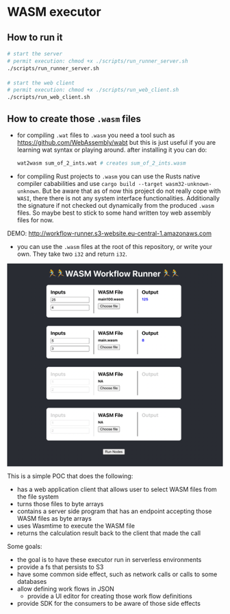 # WASM executor

## How to run it
```bash
# start the server
# permit execution: chmod +x ./scripts/run_runner_server.sh
./scripts/run_runner_server.sh

# start the web client
# permit execution: chmod +x ./scripts/run_web_client.sh
./scripts/run_web_client.sh
```

## How to create those `.wasm` files
* for compiling `.wat` files to `.wasm` you need a tool such as
  https://github.com/WebAssembly/wabt but this is just useful if you are
  learning wat syntax or playing around. after installing it you can do:
  ```bash
  wat2wasm sum_of_2_ints.wat # creates sum_of_2_ints.wasm
  ```
* for compiling Rust projects to `.wasm` you can use the Rusts native compiler
  cababilities and use `cargo build --target wasm32-unknown-unknown`. But be
  aware that as of now this project do not really cope with `WASI`, there there
  is not any system interface functionalities. Additionally the signature if not
  checked out dynamically from the produced `.wasm` files. So maybe best to
  stick to some hand written toy web assembly files for now.

DEMO:
http://workflow-runner.s3-website.eu-central-1.amazonaws.com

* you can use the `.wasm` files at the root of this repository, or write your
own. They take two `i32` and return `i32`.

<div style="display: flex; justify-content: center;"><img width="640px" src="app-screenshot.png">
</div >


This is a simple POC that does the following:

* has a web application client that allows user to select WASM files from the file system
* turns those files to byte arrays
* contains a server side program that has an endpoint accepting those WASM files as byte arrays
* uses Wasmtime to execute the WASM file
* returns the calculation result back to the client that made the call

Some goals:
* the goal is to have these executor run in serverless environments
* provide a fs that persists to S3
* have some common side effect, such as network calls or calls to some databases
* allow defining work flows in JSON
  * provide a UI editor for creating those work flow definitions
* provide SDK for the consumers to be aware of those side effects
